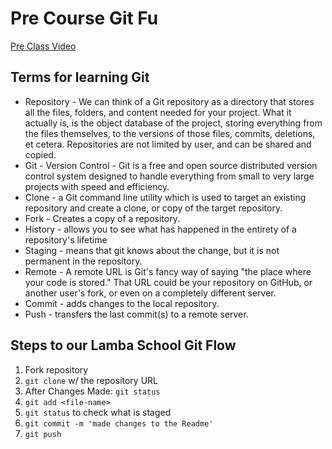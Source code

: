 # Pre Course Git Fu
[Pre Class Video](https://youtu.be/ZihgMcrHOF4)
## Terms for learning Git
 * Repository - We can think of a Git repository as a directory that stores all the files, folders, and content needed for your project. What it actually is, is the object database of the project, storing everything from the files themselves, to the versions of those files, commits, deletions, et cetera. Repositories are not limited by user, and can be shared and copied.
 * Git - Version Control - Git is a free and open source distributed version control system designed to handle everything from small to very large projects with speed and efficiency.
 * Clone - a Git command line utility which is used to target an existing repository and create a clone, or copy of the target repository.
 * Fork - Creates a copy of a repository.
 * History - allows you to see what has happened in the entirety of a repository's lifetime
 * Staging - means that git knows about the change, but it is not permanent in the repository.
 * Remote - A remote URL is Git's fancy way of saying "the place where your code is stored." That URL could be your repository on GitHub, or another user's fork, or even on a completely different server.
 * Commit - adds changes to the local repository.
 * Push - transfers the last commit(s) to a remote server.

## Steps to our Lamba School Git Flow
1. Fork repository
2. `git clone` w/ the repository URL 
3. After Changes Made: `git status`
4. `git add <file-name>` 
5. `git status` to check what is staged
6. `git commit -m 'made changes to the Readme'`
7. `git push`
